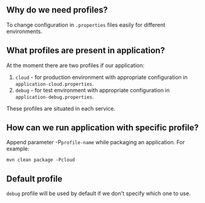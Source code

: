 ## Why do we need profiles?
To change configuration in `.properties` files easily for different environments.

## What profiles are present in application?
At the moment there are two profiles if our application:
1. `cloud` - for production environment with appropriate configuration in `application-cloud.properties`. 
2. `debug` - for test environment with appropriate configuration in `application-debug.properties`.

These profiles are situated in each service.

## How can we run application with specific profile?
Append parameter -P`profile-name` while packaging an application.
For example:

```mvn clean package -Pcloud```

## Default profile
`debug` profile will be used by default if we don't specify which one to use.